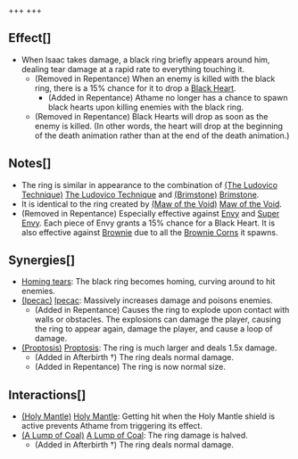+++
+++

Effect[]
--------


* When Isaac takes damage, a black ring briefly appears around him, dealing tear damage at a rapid rate to everything touching it.
	+ (Removed in Repentance) When an enemy is killed with the black ring, there is a 15% chance for it to drop a [Black Heart](/wiki/Black_Heart "Black Heart").
		- (Added in Repentance) Athame no longer has a chance to spawn black hearts upon killing enemies with the black ring.
	+ (Removed in Repentance) Black Hearts will drop as soon as the enemy is killed. (In other words, the heart will drop at the beginning of the death animation rather than at the end of the death animation.)


Notes[]
-------


* The ring is similar in appearance to the combination of [(The Ludovico Technique)](/wiki/The_Ludovico_Technique "The Ludovico Technique") [The Ludovico Technique](/wiki/The_Ludovico_Technique "The Ludovico Technique") and [(Brimstone)](/wiki/Brimstone "Brimstone") [Brimstone](/wiki/Brimstone "Brimstone").
* It is identical to the ring created by [(Maw of the Void)](/wiki/Maw_of_the_Void "Maw of the Void") [Maw of the Void](/wiki/Maw_of_the_Void "Maw of the Void").
* (Removed in Repentance) Especially effective against [Envy](/wiki/Envy "Envy") and [Super Envy](/wiki/Super_Envy "Super Envy"). Each piece of Envy grants a 15% chance for a Black Heart. It is also effective against [Brownie](/wiki/Brownie "Brownie") due to all the [Brownie Corns](/wiki/Brownie_Corn "Brownie Corn") it spawns.


Synergies[]
-----------


* [Homing tears](/wiki/Homing_tears "Homing tears"): The black ring becomes homing, curving around to hit enemies.
* [(Ipecac)](/wiki/Ipecac "Ipecac") [Ipecac](/wiki/Ipecac "Ipecac"): Massively increases damage and poisons enemies.
	+ (Added in Repentance) Causes the ring to explode upon contact with walls or obstacles. The explosions can damage the player, causing the ring to appear again, damage the player, and cause a loop of damage.
* [(Proptosis)](/wiki/Proptosis "Proptosis") [Proptosis](/wiki/Proptosis "Proptosis"): The ring is much larger and deals 1.5x damage.
	+ (Added in Afterbirth †) The ring deals normal damage.
	+ (Added in Repentance) The ring is now normal size.


Interactions[]
--------------


* [(Holy Mantle)](/wiki/Holy_Mantle "Holy Mantle") [Holy Mantle](/wiki/Holy_Mantle "Holy Mantle"): Getting hit when the Holy Mantle shield is active prevents Athame from triggering its effect.
* [(A Lump of Coal)](/wiki/A_Lump_of_Coal "A Lump of Coal") [A Lump of Coal](/wiki/A_Lump_of_Coal "A Lump of Coal"): The ring damage is halved.
	+ (Added in Afterbirth †) The ring deals normal damage.


